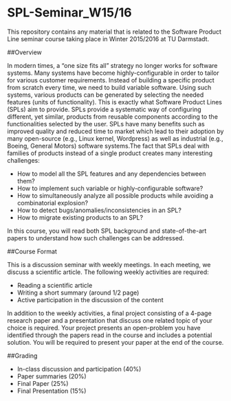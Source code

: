 # SPL-Seminar_W15/16

This repository contains any material that is related to the Software Product Line seminar course taking place in Winter 2015/2016 at TU Darmstadt. 

##Overview

In modern times, a “one size fits all” strategy no longer works for software systems. Many systems have become highly-configurable in order to tailor for various customer requirements. Instead of building a specific product from scratch every time, we need to build variable software. Using such systems, various products can be generated by selecting the needed features (units of functionality). This is exactly what Software Product Lines (SPLs) aim to provide. SPLs provide a systematic way of configuring different, yet similar, products from reusable components according to the functionalities selected by the user. SPLs have many benefits such as improved quality and reduced time to market which lead to their adoption by many open-source (e.g., Linux kernel, Wordpress) as well as industrial (e.g., Boeing, General Motors) software systems.The fact that SPLs deal with families of products instead of a single product creates many interesting challenges:

- How to model all the SPL features and any dependencies between them?
- How to implement such variable or highly-configurable software?
- How to simultaneously analyze all possible products while avoiding a combinatorial explosion?
- How to detect bugs/anomalies/inconsistencies in an SPL?
- How to migrate existing products to an SPL?

In this course, you will read both SPL background and state-of-the-art papers to understand how such challenges can be addressed.

##Course Format

This is a discussion seminar with weekly meetings. In each meeting, we discuss a scientific article. The following weekly activities are required:

- Reading a scientific article
- Writing a short summary (around 1/2 page)
- Active participation in the discussion of the content

In addition to the weekly activities, a final project consisting of a 4-page research paper and a presentation that discuss one related topic of your choice is required. Your project presents an open-problem you have identified through the papers read in the course and includes a potential solution. You will be required to present your paper at the end of the course.

##Grading

- In-class discussion and participation (40%)
- Paper summaries (20%)
- Final Paper (25%)
- Final Presentation (15%)